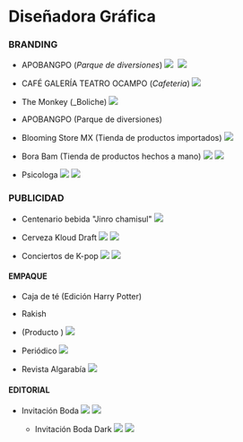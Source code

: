 # Diseñadora Gráfica
### BRANDING

- APOBANGPO
(_Parque de diversiones_)
  ![](assest/logoparque.png)
  ![]()
  ![](assest/MOCKUPPARK.jpg)

 - CAFÉ GALERÍA TEATRO OCAMPO
(_Cafeteria_)
  ![](assest/logoCAFEjpg)
  ![]()
  ![]()
- The Monkey
(_Boliche)
  ![](assest/LOGOmonkey.jpg)
  ![]()
  ![]()

- APOBANGPO
(Parque de diversiones)
  ![]()
  ![]()
  ![]()

- Blooming Store MX
(Tienda de productos importados)
  ![](assest/blooming.jpg)
  ![]()
  ![]()

- Bora Bam
(Tienda de productos hechos a mano)
  ![](assest/borabam.png)
  ![](assest/BORABAM.png)
  ![]()

- Psicologa
  ![](assest/LOGOPSIC.png)
  ![](assest/IN.jpg)
  ![]()

### PUBLICIDAD
- Centenario bebida "Jinro chamisul"
  ![](assest/soju.jpg)

- Cerveza Kloud Draft
  ![](assest/kloud.jpg)
  ![](assest/kloud1.jpg)

- Conciertos de K-pop
![](assest/ticketskpop(1).jpg)
![](assest/ticketskpop(2).jpg)

#### EMPAQUE
- Caja de té
(Edición Harry Potter)
  ![]()
- Rakish
- (Producto )
  ![](assest/rakish.jpg)

- Periódico
  ![](assest/periodico.jpg)
  
- Revista Algarabía
  ![](assest/algarabia.jpg)
#### EDITORIAL
- Invitación Boda
  ![](assest/invitacion.png)
  ![](assest/invitationblanca.png)

  - Invitación Boda Dark
  ![](assest/invitacionnegra.png)
  ![](assest/invitacioncuervo.png)
  ![]()
  ![]()
  ![]()
  ![]()


